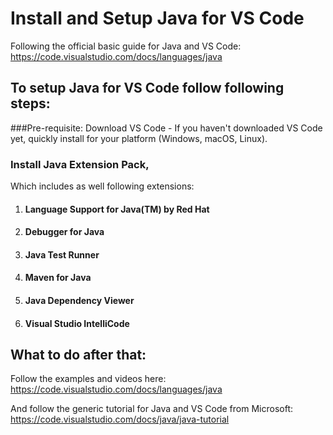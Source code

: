# Install and Setup Java for VS Code

Following the official basic guide for Java and VS Code:
https://code.visualstudio.com/docs/languages/java

## To setup Java for VS Code follow following steps:
###Pre-requisite:
Download VS Code - If you haven't downloaded VS Code yet, quickly install for your platform (Windows, macOS, Linux).

### Install  Java Extension Pack,
Which includes as well following extensions:
1. #### Language Support for Java(TM) by Red Hat
2. #### Debugger for Java
3. #### Java Test Runner
4. #### Maven for Java
5. #### Java Dependency Viewer
6. #### Visual Studio IntelliCode

## What to do after that:
Follow the examples and videos here:
https://code.visualstudio.com/docs/languages/java

And follow the generic tutorial for Java and VS Code from Microsoft:
https://code.visualstudio.com/docs/java/java-tutorial
